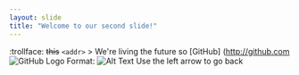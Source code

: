 ```yaml
---
layout: slide
title: "Welcome to our second slide!"
---
```

:trollface: ~~this~~ `<addr>` > We're living the future so [GitHub] (http://github.com ![GitHub Logo](/images/logo.png)
Format: ![Alt Text](url)
Use the left arrow to go back 
